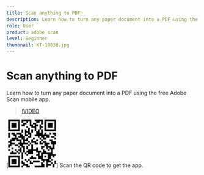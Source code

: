 ```yaml
---
title: Scan anything to PDF
description: Learn how to turn any paper document into a PDF using the free Adobe Scan mobile app
role: User
product: adobe scan
level: Beginner
thumbnail: KT-10838.jpg
---
```

# Scan anything to PDF

Learn how to turn any paper document into a PDF using the free Adobe Scan mobile app.

>[!VIDEO](https://video.tv.adobe.com/v/3409254?hidetitle=true)

[![QR code](../assets/scanqrcode.jpg)]  Scan the QR code to get the app.